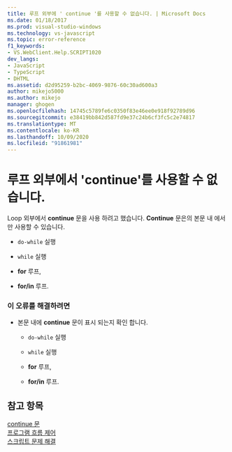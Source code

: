 ```yaml
---
title: 루프 외부에 ' continue '를 사용할 수 없습니다. | Microsoft Docs
ms.date: 01/18/2017
ms.prod: visual-studio-windows
ms.technology: vs-javascript
ms.topic: error-reference
f1_keywords:
- VS.WebClient.Help.SCRIPT1020
dev_langs:
- JavaScript
- TypeScript
- DHTML
ms.assetid: d2d95259-b2bc-4069-9876-60c30ad600a3
author: mikejo5000
ms.author: mikejo
manager: ghogen
ms.openlocfilehash: 14745c5789fe6c0350f83e46ee0e918f92789d96
ms.sourcegitcommit: e38419bb842d587fd9e37c24b6cf3fc5c2e74817
ms.translationtype: MT
ms.contentlocale: ko-KR
ms.lasthandoff: 10/09/2020
ms.locfileid: "91861981"
---
```

# <a name="cant-have-continue-outside-of-loop"></a>루프 외부에서 'continue'를 사용할 수 없습니다.
Loop 외부에서 **continue** 문을 사용 하려고 했습니다. **Continue** 문은의 본문 내 에서만 사용할 수 있습니다.  
  
- `do-while` 실행  
  
- `while` 실행  
  
- **for** 루프,  
  
- **for/in** 루프.  
  
### <a name="to-correct-this-error"></a>이 오류를 해결하려면  
  
- 본문 내에 **continue** 문이 표시 되는지 확인 합니다.  
  
  - `do-while` 실행  

  - `while` 실행  

  - **for** 루프,  

  - **for/in** 루프.  
  
## <a name="see-also"></a>참고 항목  
 [continue 문](https://developer.mozilla.org/docs/Web/JavaScript/Reference/Statements/continue)   
 [프로그램 흐름 제어](https://developer.mozilla.org/docs/Web/JavaScript/Guide/Control_flow_and_error_handling)   
 [스크립트 문제 해결](https://developer.mozilla.org/docs/Learn/JavaScript/First_steps/What_went_wrong)